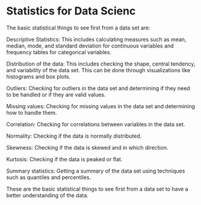 # Statistics for Data Scienc 

The basic statistical things to see first from a data set are:

Descriptive Statistics: This includes calculating measures such as mean, median, mode, and standard deviation for continuous variables and frequency tables for categorical variables.

Distribution of the data: This includes checking the shape, central tendency, and variability of the data set. This can be done through visualizations like histograms and box plots.

Outliers: Checking for outliers in the data set and determining if they need to be handled or if they are valid values.

Missing values: Checking for missing values in the data set and determining how to handle them.

Correlation: Checking for correlations between variables in the data set.

Normality: Checking if the data is normally distributed.

Skewness: Checking if the data is skewed and in which direction.

Kurtosis: Checking if the data is peaked or flat.

Summary statistics: Getting a summary of the data set using techniques such as quantiles and percentiles.

These are the basic statistical things to see first from a data set to have a better understanding of the data.
